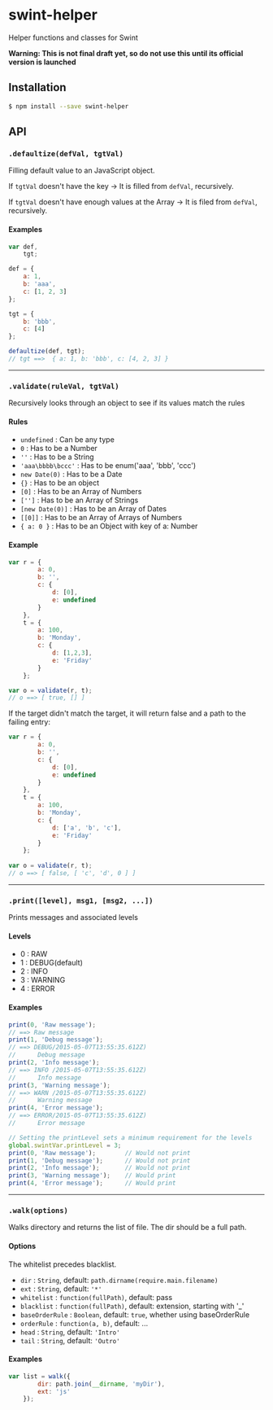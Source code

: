 # swint-helper
Helper functions and classes for Swint

**Warning: This is not final draft yet, so do not use this until its official version is launched**

## Installation
```sh
$ npm install --save swint-helper
```

## API

### `.defaultize(defVal, tgtVal)`
Filling default value to an JavaScript object.

If `tgtVal` doesn't have the key -> It is filled from `defVal`, recursively.

If `tgtVal` doesn't have enough values at the Array -> It is filed from `defVal`, recursively.

#### Examples
```javascript
var def,
	tgt;

def = {
	a: 1,
	b: 'aaa',
	c: [1, 2, 3]
};

tgt = {
	b: 'bbb',
	c: [4]
};

defaultize(def, tgt);
// tgt ==>  { a: 1, b: 'bbb', c: [4, 2, 3] }
```
---
### `.validate(ruleVal, tgtVal)`
Recursively looks through an object to see if its values match the rules

#### Rules
* `undefined` : Can be any type 
* `0` : Has to be a Number
* `''` : Has to be a String
* `'aaa\bbbb\bccc'` : Has to be enum('aaa', 'bbb', 'ccc')
* `new Date(0)` : Has to be a Date
* `{}` : Has to be an object
* `[0]` : Has to be an Array of Numbers
* `['']` : Has to be an Array of Strings
* `[new Date(0)]` : Has to be an Array of Dates
* `[[0]]` : Has to be an Array of Arrays of Numbers
* `{ a: 0 }` : Has to be an Object with key of a: Number

#### Example
```javascript
var r = {
		a: 0,
		b: '',
		c: {
			d: [0],
			e: undefined
		}
	},
	t = {
		a: 100,
		b: 'Monday',
		c: {
			d: [1,2,3],
			e: 'Friday'
		}
	};

var o = validate(r, t);
// o ==> [ true, [] ]
```

If the target didn't match the target, it will return false and a path to the failing entry:

```javascript
var r = {
		a: 0,
		b: '',
		c: {
			d: [0],
			e: undefined
		}
	},
	t = {
		a: 100,
		b: 'Monday',
		c: {
			d: ['a', 'b', 'c'],
			e: 'Friday'
		}
	};
 
var o = validate(r, t);
// o ==> [ false, [ 'c', 'd', 0 ] ]
```
---
### `.print([level], msg1, [msg2, ...])`
Prints messages and associated levels

#### Levels
* 0 : RAW
* 1 : DEBUG(default)
* 2 : INFO
* 3 : WARNING
* 4 : ERROR

#### Examples

```javascript
print(0, 'Raw message');
// ==> Raw message
print(1, 'Debug message');
// ==> DEBUG/2015-05-07T13:55:35.612Z)
//		Debug message
print(2, 'Info message');
// ==> INFO /2015-05-07T13:55:35.612Z)
//		Info message
print(3, 'Warning message');
// ==> WARN /2015-05-07T13:55:35.612Z)
//		Warning message
print(4, 'Error message');
// ==> ERROR/2015-05-07T13:55:35.612Z)
//		Error message

// Setting the printLevel sets a minimum requirement for the levels
global.swintVar.printLevel = 3;		
print(0, 'Raw message');		// Would not print
print(1, 'Debug message');		// Would not print
print(2, 'Info message');		// Would not print
print(3, 'Warning message');	// Would print
print(4, 'Error message');		// Would print
```
---
### `.walk(options)`
Walks directory and returns the list of file. The dir should be a full path.

#### Options
The whitelist precedes blacklist.
* `dir` : `String`, default: `path.dirname(require.main.filename)`
* `ext` : `String`, default: `'*'`
* `whitelist` : `function(fullPath)`, default: pass
* `blacklist` : `function(fullPath)`, default: extension, starting with '_'
* `baseOrderRule` : `Boolean`, default: `true`, whether using baseOrderRule
* `orderRule` : `function(a, b)`, default: ...
* `head` : `String`, default: `'Intro'`
* `tail` : `String`, default: `'Outro'`

#### Examples
```javascript
var list = walk({
		dir: path.join(__dirname, 'myDir'),
		ext: 'js'
	});
```
